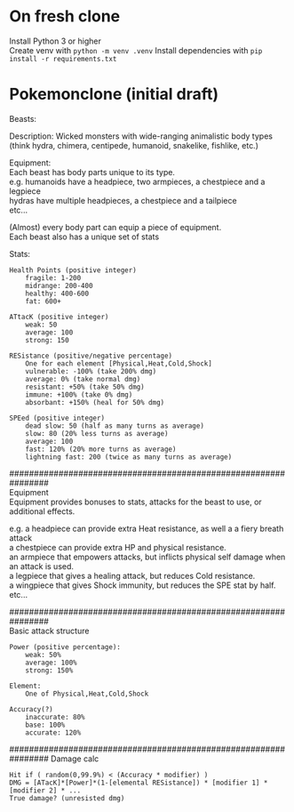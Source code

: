 # On fresh clone

Install Python 3 or higher  
Create venv with `python -m venv .venv`
Install dependencies with `pip install -r requirements.txt`

# Pokemonclone (initial draft)

Beasts:

Description:
Wicked monsters with wide-ranging animalistic body types (think hydra, chimera, centipede, humanoid, snakelike, fishlike, etc.)  

Equipment:  
Each beast has body parts unique to its type.  
e.g. humanoids have a headpiece, two armpieces, a chestpiece and a legpiece  
hydras have multiple headpieces, a chestpiece and a tailpiece  
etc...  

(Almost) every body part can equip a piece of equipment.  
Each beast also has a unique set of stats  

Stats:  

	Health Points (positive integer)  
		fragile: 1-200
		midrange: 200-400
		healthy: 400-600
		fat: 600+

	ATtacK (positive integer)
		weak: 50
		average: 100
		strong: 150

	RESistance (positive/negative percentage)
		One for each element [Physical,Heat,Cold,Shock]
		vulnerable: -100% (take 200% dmg)
		average: 0% (take normal dmg)
		resistant: +50% (take 50% dmg)
		immune: +100% (take 0% dmg)
		absorbant: +150% (heal for 50% dmg)

	SPEed (positive integer)
		dead slow: 50 (half as many turns as average)
		slow: 80 (20% less turns as average)
		average: 100
		fast: 120% (20% more turns as average)
		lightning fast: 200 (twice as many turns as average)

################################################################  
Equipment  
Equipment provides bonuses to stats, attacks for the beast to use, or additional effects.  

e.g. a headpiece can provide extra Heat resistance, as well a a fiery breath attack  
a chestpiece can provide extra HP and physical resistance.  
an armpiece that empowers attacks, but inflicts physical self damage when an attack is used.  
a legpiece that gives a healing attack, but reduces Cold resistance.  
a wingpiece that gives Shock immunity, but reduces the SPE stat by half.  
etc...  

################################################################  
Basic attack structure  

	Power (positive percentage):  
		weak: 50%  
		average: 100%  
		strong: 150%  

	Element:
		One of Physical,Heat,Cold,Shock

	Accuracy(?)
		inaccurate: 80%
		base: 100%
		accurate: 120%


################################################################
Damage calc

	Hit if ( random(0,99.9%) < (Accuracy * modifier) )
	DMG = [ATacK]*[Power]*(1-[elemental RESistance]) * [modifier 1] * [modifier 2] * ...
	True damage? (unresisted dmg)